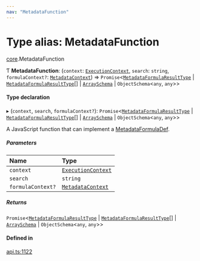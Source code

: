 ```yaml
---
nav: "MetadataFunction"
---
```

# Type alias: MetadataFunction

[core](../modules/core.md).MetadataFunction

Ƭ **MetadataFunction**: (`context`: [`ExecutionContext`](../interfaces/core.ExecutionContext.md), `search`: `string`, `formulaContext?`: [`MetadataContext`](core.MetadataContext.md)) => `Promise`<[`MetadataFormulaResultType`](core.MetadataFormulaResultType.md) \| [`MetadataFormulaResultType`](core.MetadataFormulaResultType.md)[] \| [`ArraySchema`](../interfaces/core.ArraySchema.md) \| `ObjectSchema`<`any`, `any`\>\>

#### Type declaration

▸ (`context`, `search`, `formulaContext?`): `Promise`<[`MetadataFormulaResultType`](core.MetadataFormulaResultType.md) \| [`MetadataFormulaResultType`](core.MetadataFormulaResultType.md)[] \| [`ArraySchema`](../interfaces/core.ArraySchema.md) \| `ObjectSchema`<`any`, `any`\>\>

A JavaScript function that can implement a [MetadataFormulaDef](core.MetadataFormulaDef.md).

##### Parameters

| Name | Type |
| :------ | :------ |
| `context` | [`ExecutionContext`](../interfaces/core.ExecutionContext.md) |
| `search` | `string` |
| `formulaContext?` | [`MetadataContext`](core.MetadataContext.md) |

##### Returns

`Promise`<[`MetadataFormulaResultType`](core.MetadataFormulaResultType.md) \| [`MetadataFormulaResultType`](core.MetadataFormulaResultType.md)[] \| [`ArraySchema`](../interfaces/core.ArraySchema.md) \| `ObjectSchema`<`any`, `any`\>\>

#### Defined in

[api.ts:1122](https://github.com/coda/packs-sdk/blob/main/api.ts#L1122)
